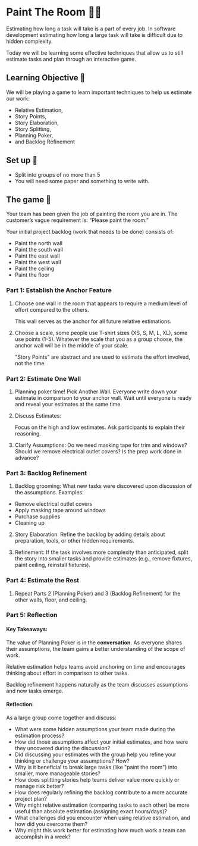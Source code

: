 # Paint The Room 🧑‍🎨

Estimating how long a task will take is a part of every job. In software development estimating how long a large task will take is difficult due to hidden complexity.

Today we will be learning some effective techniques that allow us to still estimate tasks and plan through an interactive game.

## Learning Objective 🧐

We will be playing a game to learn important techniques to help us estimate our work:
- Relative Estimation, 
- Story Points, 
- Story Elaboration, 
- Story Splitting, 
- Planning Poker, 
- and Backlog Refinement 

## Set up 🌼

- Split into groups of no more than  5
- You will need some paper and something to  write with.

## The game 🎲

Your team has been given the job of painting the room you are in. The customer’s vague requirement is: “Please paint the room.”

Your initial project backlog (work that needs to be done) consists of:

- Paint the north wall
- Paint the south wall
- Paint the east wall
- Paint the west wall
- Paint the ceiling
- Paint the floor

### Part 1: Establish the Anchor Feature

1. Choose one wall in the room that appears to require a medium level of effort compared to the others. 

    This wall serves as the anchor for all future relative estimations.

2. Choose a scale, some people use T-shirt sizes (XS, S, M, L, XL), some use points (1-5). Whatever the scale that you as a group choose, the anchor wall will be in the middle of your scale. 

    "Story Points" are abstract and are used to estimate the effort involved, not the time.

### Part 2: Estimate One Wall

1. Planning poker time! Pick Another Wall. Everyone write down your estimate in comparison to your anchor wall. Wait until everyone is ready and reveal your estimates at the same time. 

2. Discuss Estimates:

    Focus on the high and low estimates. Ask participants to explain their reasoning.

3. Clarify Assumptions: Do we need masking tape for trim and windows? Should we remove electrical outlet covers? Is the prep work done in advance?
 
 ### Part 3: Backlog Refinement

1. Backlog grooming: What new tasks were discovered upon discussion of the assumptions. Examples:
-  Remove electrical outlet covers
- Apply masking tape around windows
- Purchase supplies
- Cleaning up

2. Story Elaboration: Refine the backlog by adding details about preparation, tools, or other hidden requirements.

3. Refinement: If the task involves more complexity than anticipated, split the story into smaller tasks and provide estimates (e.g., remove fixtures, paint ceiling, reinstall fixtures).

### Part 4: Estimate the Rest 

1. Repeat Parts 2 (Planning Poker) and 3 (Backlog Refinement) for the other walls, floor, and ceiling.

### Part 5: Reflection

#### Key Takeaways:

The value of Planning Poker is in the <b>conversation</b>. As everyone shares their assumptions, the team gains a better understanding of the scope of work.

Relative estimation helps teams avoid anchoring on time and encourages thinking about effort in comparison to other tasks.

Backlog refinement happens naturally as the team discusses assumptions and new tasks emerge.

#### Reflection:

As a large group come together and discuss:

- What were some hidden assumptions your team made during the estimation process?
- How did those assumptions affect your initial estimates, and how were they uncovered during the discussion?
- Did discussing your estimates with the group help you refine your thinking or challenge your assumptions? How?
- Why is it beneficial to break large tasks (like "paint the room") into smaller, more manageable stories?
- How does splitting stories help teams deliver value more quickly or manage risk better?
- How does regularly refining the backlog contribute to a more accurate project plan?
- Why might relative estimation (comparing tasks to each other) be more useful than absolute estimation (assigning exact hours/days)?
- What challenges did you encounter when using relative estimation, and how did you overcome them?
- Why might this work better for estimating how much work a team can accomplish in a week?
